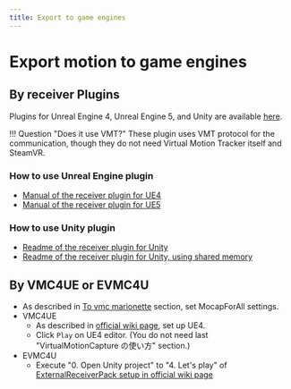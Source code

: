 ```yaml
---
title: Export to game engines
---
```


# Export motion to game engines

## By receiver Plugins

Plugins for Unreal Engine 4, Unreal Engine 5, and Unity are available [here](https://booth.pm/ja/items/3026430). 

!!! Question "Does it use VMT?"
    These plugin uses VMT protocol for the communication, though they do not need Virtual Motion Tracker itself and SteamVR. 

### How to use Unreal Engine plugin
- [Manual of the receiver plugin for UE4](https://github.com/Akiya-Research-Institute/MocapForAll-Receiver-Plugin-for-UE4/wiki)
- [Manual of the receiver plugin for UE5](https://github.com/Akiya-Research-Institute/MocapForAll-Receiver-Plugin-for-UE5/wiki)

### How to use Unity plugin
- [Readme of the receiver plugin for Unity](https://github.com/Akiya-Research-Institute/MocapForAll-Receiver-Plugin-for-Unity/blob/main/README.md)
- [Readme of the receiver plugin for Unity, using shared memory](https://github.com/Akiya-Research-Institute/MocapForAll-SharedMemory-Plugin-for-Unity/blob/main/README.md)

## By VMC4UE or EVMC4U
- As described in [To vmc marionette](../to-vmc-marionette) section, set MocapForAll settings.
- VMC4UE
    - As described in [official wiki page](https://github.com/HAL9HARUKU/VMC4UE/wiki#ue4-の使い方), set up UE4.
    - Click `Play` on UE4 editor. (You do not need last  "VirtualMotionCapture の使い方" section.)
- EVMC4U
    - Execute "0. Open Unity project" to "4. Let's play" of [ExternalReceiverPack setup in official wiki page](https://github.com/gpsnmeajp/EasyVirtualMotionCaptureForUnity/wiki/How-to-use#externalreceiverpack-easy)
